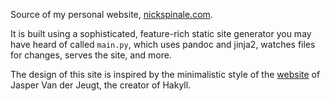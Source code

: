 Source of my personal website, [nickspinale.com](https://nickspinale.com).

It is built using a sophisticated, feature-rich static site generator you may have heard of called `main.py`, which uses pandoc and jinja2, watches files for changes, serves the site, and more.

The design of this site is inspired by the minimalistic style of the [website](https://jaspervdj.be) of Jasper Van der Jeugt, the creator of Hakyll.
